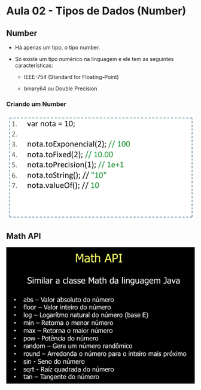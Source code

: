 # Aula 02 - Tipos de Dados (Number)

## Number 

- Há apenas um tipo, o tipo number. 

- Só existe um tipo numérico na linguagem e ele tem as seguintes características:

	* IEEE-754 (Standard for Floating-Point)

	* binary64 ou Double Precision

### Criando um Number

![](imagens/criando_uma_variavel_tipo_number.png)

## Math API

![](imagens/math_api.png)



